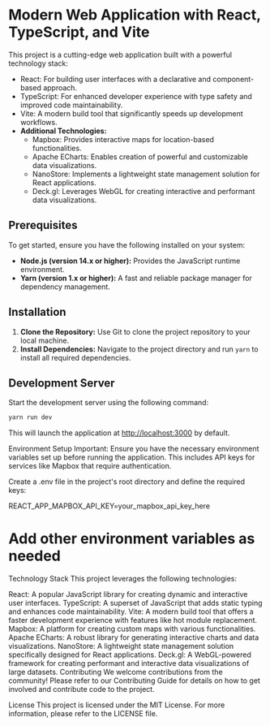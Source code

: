 # Modern Web Application with React, TypeScript, and Vite

This project is a cutting-edge web application built with a powerful technology stack:

* React: For building user interfaces with a declarative and component-based approach.
* TypeScript: For enhanced developer experience with type safety and improved code maintainability.
* Vite: A modern build tool that significantly speeds up development workflows.
* **Additional Technologies:**
  * Mapbox: Provides interactive maps for location-based functionalities.
  * Apache ECharts: Enables creation of powerful and customizable data visualizations.
  * NanoStore: Implements a lightweight state management solution for React applications.
  * Deck.gl: Leverages WebGL for creating interactive and performant data visualizations.

## Prerequisites

To get started, ensure you have the following installed on your system:

* **Node.js (version 14.x or higher):** Provides the JavaScript runtime environment.
* **Yarn (version 1.x or higher):** A fast and reliable package manager for dependency management.

## Installation

1. **Clone the Repository:** Use Git to clone the project repository to your local machine.
2. **Install Dependencies:** Navigate to the project directory and run `yarn` to install all required dependencies.

## Development Server

Start the development server using the following command:

```bash
yarn run dev
```

This will launch the application at <http://localhost:3000> by default.

Environment Setup
Important: Ensure you have the necessary environment variables set up before running the application. This includes API keys for services like Mapbox that require authentication.

Create a .env file in the project's root directory and define the required keys:

REACT_APP_MAPBOX_API_KEY=your_mapbox_api_key_here

# Add other environment variables as needed

Technology Stack
This project leverages the following technologies:

React: A popular JavaScript library for creating dynamic and interactive user interfaces.
TypeScript: A superset of JavaScript that adds static typing and enhances code maintainability.
Vite: A modern build tool that offers a faster development experience with features like hot module replacement.
Mapbox: A platform for creating custom maps with various functionalities.
Apache ECharts: A robust library for generating interactive charts and data visualizations.
NanoStore: A lightweight state management solution specifically designed for React applications.
Deck.gl: A WebGL-powered framework for creating performant and interactive data visualizations of large datasets.
Contributing
We welcome contributions from the community! Please refer to our Contributing Guide for details on how to get involved and contribute code to the project.

License
This project is licensed under the MIT License.  For more information, please refer to the LICENSE file.

